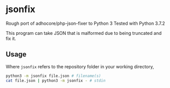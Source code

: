 # jsonfix
Rough port of adhocore/php-json-fixer to Python 3
Tested with Python 3.7.2

This program can take JSON that is malformed due to being truncated and fix it.

## Usage
Where `jsonfix` refers to the repository folder in your working directory,
```bash
python3 -m jsonfix file.json # filename(s)
cat file.json | python3 -m jsonfix - # stdin
```
